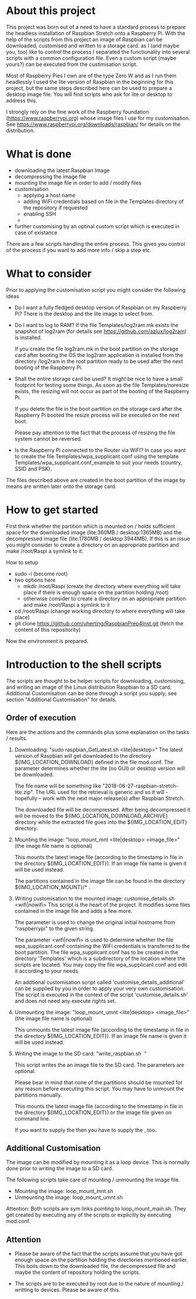 About this project
==================
This project was born out of a need to have a standard process to prepare the headless installation of Raspbian Stretch onto a Raspberry Pi. With the help of the scripts from this project an image of Raspbian can be downloaded, customised and written to a storage card. as I (and maybe you, too) like to control the process I separated the functionality into several scripts with a common configuration file. Even a custom script (maybe yours?) can be executed from the custimisation script.

Most of Raspberry Pies I own are of the type Zero W and as I run them headlessly I used the lite version of Raspbian in the beginning for this project, but the same steps described here can be used to prepare a desktop image file. You will find scripts who ask for lite or desktop to address this.
 
I strongly rely on the fine work of the Raspberry foundation (https://www.raspberrypi.org) whose image files I use for my customisation. See https://www.raspberrypi.org/downloads/raspbian/ for details on the distribution.

What is done 
============
* downloading the latest Raspbian Image
* decompressing the image file
* mounting the image file in order to add / modify files
* customisation
  - applying a host name
  - adding WiFi credentials based on file in the Templates directory of the repository if requested
  - enabling SSH
  - 
* further customising by an optinal custom script which is executed in case of existance

There are a few scripts handling the entire  process. This gives you 
control of the process if you want to add more info / skip a step etc.

What to consider
================
Prior to applying the customisation script you might consider the following ideas

* Do I want a fully fledged desktop version of Raspbian on my Raspberry Pi?
  There is the desktop and the lite image to select from.

* Do I want to log to RAM? If the file Templates/log2ram.mk exists the snapshot of 
  log2ram (for details see https://github.com/azlux/log2ram) is installed. 

  If you create the file log2ram.mk in the boot partition on the storage card 
  after booting the OS the log2ram application is installed from the 
  directory /log2ram in the root partition ready to be used after the next booting
  of the Raspberry Pi.

* Shall the entire storage card be used? It might be nice to have a small 
  footprint for testing some things. As soon as the file Templates/noresize 
  exists, the resizing will not occur as part of the booting of the Raspberry Pi.

  If you delete the file in the boot partition on the storage card after 
  the Raspberry Pi booted the resize process will be executed on the next boot.

  Please pay attention to the fact that the process of resizing the file 
  system cannot be reversed.

* Is the Raspberry Pi connected to the Router via WiFI? In case you want to 
  create the file Templates/wpa_supplicant.conf using the template 
  Templates/wpa_supplicant.conf_example to suit your needs (country, 
  SSID and PSK).

The files described above are created in the boot partition of the image by 
means are written later onto the storage card. 

How to get started
==================

First think whether the partition which is mounted on / holds sufficient space for the downloaded image (lite:360MB / desktop:1365MB) and the decompressed image file (lite:1780MB / desktop:3944MB). If this is an issue you might consider to create a directory on an appropriate partition and make /root/Raspi a symlink to it.

How to setup 
* sudo -i (become root)
* two options here
  - mkdir /root/Raspi (create the directory where everything will take place if there is enough space on the partition holding /root)
  - otherwise consider to create a directory on an appropriate partition and make /root/Raspi a symlink to it
* cd /root/Raspi (change working directory to where everything will take place)
* git clone https://github.com/uherting/RaspbianPrep4Inst.git (fetch the content of this repositority)

Now the environment is prepared. 

Introduction to the shell scripts
=================================

The scripts are thought to be helper scripts for downloading, customising,
and writing an image of the Linux distribution Raspbian to a SD card.
Additional Customisation can be done through a script you supply, see 
section "Additional Customisation" for details.

Order of execution
------------------
Here are the actions and the commands plus some explanation on the tasks / results.

1) Downloading: "sudo raspbian_GetLatest.sh <lite|desktop>"
   The latest version of Raspbian will get downloaded to the directory 
   ${IMG_LOCATION_DOWNLOAD} defined in the file mod.conf. The parameter 
   determines whether the lite (no GUI) or desktop version will be downloaded.

   The file name will be something like "2018-06-27-raspbian-stretch-lite.zip".
   The URL used for the retrieval is generic and so it will - hopefully - work
   with the next major release(s) after Raspbian Stretch.

   The downloaded file will be decompressed. After being decompressed it 
   will be moved to the ${IMG_LOCATION_DOWNLOAD_ARCHIVE} directory while 
   the extracted file goes into the ${IMG_LOCATION_EDIT} directory.

2) Mounting the image: "loop_mount_mnt <lite|desktop> <image_file>" 
   (the image file name is optional)

   This mounts the latest image file (according to the timestamp in file
   in the directory ${IMG_LOCATION_EDIT}). If an image file name is given
   it will be used instead.
   
   The partitions contained in the image file can be found in the directory 
   ${IMG_LOCATION_MOUNT}/* .

3) Writing customisation to the mounted image: customise_details.sh <hostname> <wifi|nowifi>
   This script is the heart of the project. It modifies some files 
   contained in the image file and adds a few more. 

   The parameter <hostname> is used to change the original initial 
   hostname from "raspberrypi" to the given string.

   The parameter <wifi|nowifi> is used to determine whether the file 
   wpa_supplicant.conf containing the WiFi credentials is transferred 
   to the boot partition. The file wpa_supplicant.conf has to be created
   in the directory 'Templates' which is a subdirectory of the location 
   where the scripts are located. You may copy the file 
   wpa_supplicant.conf and edit it according to your needs.

   An addtional customisation script called 'customise_details_additional' 
   can be supplied by you in order to apply your very own customisation.
   The script is executed in the context of the script 'customise_details.sh'
   and does not need any execute rights set.

4) Unmounting the image: "loop_mount_umnt <lite|desktop> <image_file>" 
   (the image file name is optional)

   This unmounts the latest image file (according to the timestamp in file
   in the directory ${IMG_LOCATION_EDIT}). If an image file name is given
   it will be used instead.

5) Writing the image to the SD card: "write_raspbian.sh <image filename> <SD card device>"

   This script writes the an image file to the SD card. The parameters 
   are optional.

   Please bear in mind that none of the partitions should be mounted for 
   any reason before executing this script. You may have to unmount the 
   partitions manually.

   This mounts the latest image file (according to the timestamp in file
   in the directory ${IMG_LOCATION_EDIT}) or the image file given on 
   command line.

   If you want to supply the <SD card device> then you have to supply 
   the <image filename>, too.


Additional Customisation
------------------------
The image can be modified by mounting it as a loop device. This is normally
done prior to writing the image to a SD card.

The following scripts take care of mounting / unmounting the image file.
 - Mounting the image: loop_mount_mnt.sh <filenameOfRaspbianImage>
 - Unmounting the image: loop_mount_umnt.sh <filenameOfRaspbianImage>

Attention:
Both scripts are sym links pointing to loop_mount_main.sh. They get created
by executing any of the scripts or explicitly by executing mod.conf.

Attention
---------
* Please be aware of the fact that the scripts assume that you have got 
  enough space on the partition holding the directories mentioned 
  earlier. This boils down to the downloaded file, the decompressed file 
  and maybe the content of repository holding the scripts.

* The scripts are to be executed by root due to the nature of mounting / 
  writting to devices. Please be aware of this.

